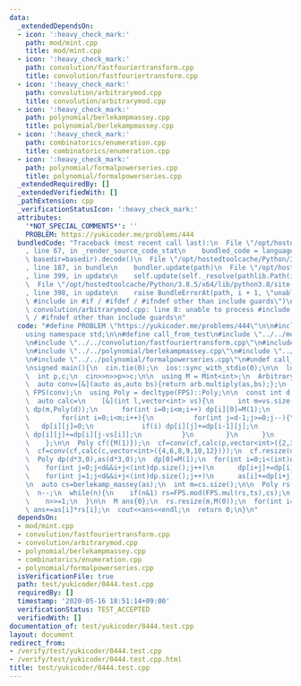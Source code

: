 ```yaml
---
data:
  _extendedDependsOn:
  - icon: ':heavy_check_mark:'
    path: mod/mint.cpp
    title: mod/mint.cpp
  - icon: ':heavy_check_mark:'
    path: convolution/fastfouriertransform.cpp
    title: convolution/fastfouriertransform.cpp
  - icon: ':heavy_check_mark:'
    path: convolution/arbitrarymod.cpp
    title: convolution/arbitrarymod.cpp
  - icon: ':heavy_check_mark:'
    path: polynomial/berlekampmassey.cpp
    title: polynomial/berlekampmassey.cpp
  - icon: ':heavy_check_mark:'
    path: combinatorics/enumeration.cpp
    title: combinatorics/enumeration.cpp
  - icon: ':heavy_check_mark:'
    path: polynomial/formalpowerseries.cpp
    title: polynomial/formalpowerseries.cpp
  _extendedRequiredBy: []
  _extendedVerifiedWith: []
  _pathExtension: cpp
  _verificationStatusIcon: ':heavy_check_mark:'
  attributes:
    '*NOT_SPECIAL_COMMENTS*': ''
    PROBLEM: https://yukicoder.me/problems/444
  bundledCode: "Traceback (most recent call last):\n  File \"/opt/hostedtoolcache/Python/3.8.5/x64/lib/python3.8/site-packages/onlinejudge_verify/documentation/build.py\"\
    , line 67, in _render_source_code_stat\n    bundled_code = language.bundle(stat.path,\
    \ basedir=basedir).decode()\n  File \"/opt/hostedtoolcache/Python/3.8.5/x64/lib/python3.8/site-packages/onlinejudge_verify/languages/cplusplus.py\"\
    , line 187, in bundle\n    bundler.update(path)\n  File \"/opt/hostedtoolcache/Python/3.8.5/x64/lib/python3.8/site-packages/onlinejudge_verify/languages/cplusplus_bundle.py\"\
    , line 399, in update\n    self.update(self._resolve(pathlib.Path(included), included_from=path))\n\
    \  File \"/opt/hostedtoolcache/Python/3.8.5/x64/lib/python3.8/site-packages/onlinejudge_verify/languages/cplusplus_bundle.py\"\
    , line 398, in update\n    raise BundleErrorAt(path, i + 1, \"unable to process\
    \ #include in #if / #ifdef / #ifndef other than include guards\")\nonlinejudge_verify.languages.cplusplus_bundle.BundleErrorAt:\
    \ convolution/arbitrarymod.cpp: line 8: unable to process #include in #if / #ifdef\
    \ / #ifndef other than include guards\n"
  code: "#define PROBLEM \"https://yukicoder.me/problems/444\"\n\n#include<bits/stdc++.h>\n\
    using namespace std;\n\n#define call_from_test\n#include \"../../mod/mint.cpp\"\
    \n#include \"../../convolution/fastfouriertransform.cpp\"\n#include \"../../convolution/arbitrarymod.cpp\"\
    \n#include \"../../polynomial/berlekampmassey.cpp\"\n#include \"../../combinatorics/enumeration.cpp\"\
    \n#include \"../../polynomial/formalpowerseries.cpp\"\n#undef call_from_test\n\
    \nsigned main(){\n  cin.tie(0);\n  ios::sync_with_stdio(0);\n\n  long long n;\n\
    \  int p,c;\n  cin>>n>>p>>c;\n\n  using M = Mint<int>;\n  ArbitraryMod<M> arb;\n\
    \  auto conv=[&](auto as,auto bs){return arb.multiply(as,bs);};\n  FormalPowerSeries<M>\
    \ FPS(conv);\n  using Poly = decltype(FPS)::Poly;\n\n  const int d = 606 * 13;\n\
    \  auto calc=\n    [&](int l,vector<int> vs){\n      int m=vs.size();\n      vector<Poly>\
    \ dp(m,Poly(d));\n      for(int i=0;i<m;i++) dp[i][0]=M(1);\n      for(int t=0;t<l;t++){\n\
    \        for(int i=0;i<m;i++){\n          for(int j=d-1;j>=0;j--){\n         \
    \   dp[i][j]=0;\n            if(i) dp[i][j]+=dp[i-1][j];\n            if(j>=vs[i])\
    \ dp[i][j]+=dp[i][j-vs[i]];\n          }\n        }\n      }\n      return dp.back();\n\
    \    };\n\n  Poly cf({M(1)});\n  cf=conv(cf,calc(p,vector<int>({2,3,5,7,11,13})));\n\
    \  cf=conv(cf,calc(c,vector<int>({4,6,8,9,10,12})));\n  cf.resize(d,M(0));\n\n\
    \  Poly dp(d*3,0),as(d*3,0);\n  dp[0]=M(1);\n  for(int i=0;i<(int)dp.size();i++){\n\
    \    for(int j=0;j<d&&i+j<(int)dp.size();j++)\n      dp[i+j]+=dp[i]*cf[j];\n\n\
    \    for(int j=1;j<d&&i+j<(int)dp.size();j++)\n      as[i]+=dp[i+j];\n  }\n  as.resize(d*2);\n\
    \n  auto cs=berlekamp_massey(as);\n  int m=cs.size();\n\n  Poly rs({M(1)}),ts({M(0),M(1)});\n\
    \  n--;\n  while(n){\n    if(n&1) rs=FPS.mod(FPS.mul(rs,ts),cs);\n    ts=FPS.mod(FPS.mul(ts,ts),cs);\n\
    \    n>>=1;\n  }\n\n  M ans{0};\n  rs.resize(m,M(0));\n  for(int i=0;i<m;i++)\
    \ ans+=as[i]*rs[i];\n  cout<<ans<<endl;\n  return 0;\n}\n"
  dependsOn:
  - mod/mint.cpp
  - convolution/fastfouriertransform.cpp
  - convolution/arbitrarymod.cpp
  - polynomial/berlekampmassey.cpp
  - combinatorics/enumeration.cpp
  - polynomial/formalpowerseries.cpp
  isVerificationFile: true
  path: test/yukicoder/0444.test.cpp
  requiredBy: []
  timestamp: '2020-05-16 18:51:14+09:00'
  verificationStatus: TEST_ACCEPTED
  verifiedWith: []
documentation_of: test/yukicoder/0444.test.cpp
layout: document
redirect_from:
- /verify/test/yukicoder/0444.test.cpp
- /verify/test/yukicoder/0444.test.cpp.html
title: test/yukicoder/0444.test.cpp
---
```

